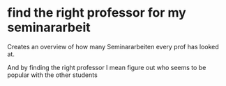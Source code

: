# find the right professor for my seminararbeit
Creates an overview of how many Seminararbeiten every prof has looked at.

And by finding the right professor I mean figure out who seems to be popular with the other students
